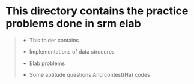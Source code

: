 # This directory contains the practice problems done in srm elab

> * This folder contains
> 
> * Implementations of data strucures
>
> * Elab problems
>
> * Some aptitude questions And contest(Ha) codes